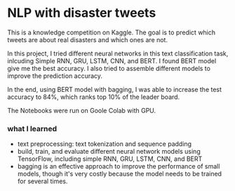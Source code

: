 # NLP with disaster tweets

This is a knowledge competition on Kaggle. The goal is to predict which tweets are about real disasters and which ones are not.  

In this project, I tried different neural networks in this text classification task, inlcuding Simple RNN, GRU, LSTM, CNN, and BERT. I found BERT model give me the best accuracy. I also tried to assemble different models to improve the prediction accuracy.  

In the end, using BERT model with bagging, I was able to increase the test accuracy to 84%, which ranks top 10% of the leader board.  

The Notebooks were run on Goole Colab with GPU.

### what I learned
- text preprocessing: text tokenization and sequence padding
- build, train, and evaluate different neural network models using TensorFlow, including simple RNN, GRU, LSTM, CNN, and BERT
- bagging is an effective approach to improve the performance of small models, though it's very costly because the model needs to be trained for several times. 
